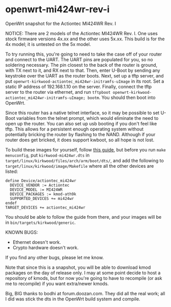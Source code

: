 # openwrt-mi424wr-rev-i
OpenWrt snapshot for the Actiontec MI424WR Rev. I

NOTICE: There are 2 models of the Actiontec MI424WR Rev. I. One uses stock firmware versions 4x.xx and the other uses 5x.xx. This build is for the 4x model; it is untested on the 5x model.

To try running this, you're going to need to take the case off of your router and connect to the UART.
The UART pins are populated for you, so no soldering necessary.
The pin closest to the back of the router is ground, with TX next to it, and RX next to that.
Then, enter U-Boot by sending any keystroke over the UART as the router boots.
Next, set up a tftp server, and put `openwrt-kirkwood-actiontec_mi424wr-initramfs-uImage` in its root.
Set a static IP address of 192.168.1.10 on the server.
Finally, connect the tftp server to the router via ethernet, and run `tftpboot openwrt-kirkwood-actiontec_mi424wr-initramfs-uImage; bootm`.
You should then boot into OpenWrt.

Since this router has a native telnet interface, so it may be possible to set U-Boot variables from the telnet prompt, which would eliminate the need to open up the router.
You can also set up usb booting if you don't feel like tftp.
This allows for a persistent enough operating system without potentially bricking the router by flashing to the NAND.
Although if your router does get bricked, it does support kwboot, so all hope is not lost.

To build these images for yourself, follow [this guide](https://openwrt.org/docs/guide-developer/quickstart-build-images), but before you run `make menuconfig`, put `kirkwood-mi424wr.dts` in `target/linux/kirkwood/files/arch/arm/boot/dts/`, and add the following to `target/linux/kirkwood/image/Makefile` where all the other devices are listed:

```make
define Device/actiontec_mi424wr
  DEVICE_VENDOR := Actiontec
  DEVICE_MODEL := MI424WR
  DEVICE_PACKAGES := kmod-ath9k
  SUPPORTED_DEVICES += mi424wr
endef
TARGET_DEVICES += actiontec_mi424wr
```

You should be able to follow the guide from there, and your images will be in `bin/targets/kirkwood/generic`.

KNOWN BUGS:
  * Ethernet doesn't work.
  * Crypto hardware doesn't work.

If you find any other bugs, please let me know.

Note that since this is a snapshot, you will be able to download kmod packages on the day of release only.
I may at some point decide to host a repository of kmods, but for now you're going to have to recompile (or ask me to recompile) if you want extra/newer kmods.

Big, BIG thanks to bodhi at forum.doozan.com.
They did all the real work; all I did was stick the dts in the OpenWrt build system and compile.
